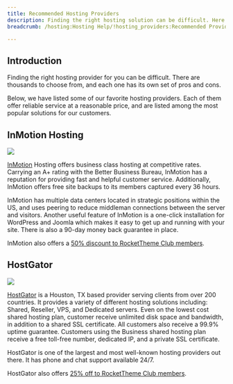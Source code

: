 ```yaml
---
title: Recommended Hosting Providers
description: Finding the right hosting solution can be difficult. Here is our list of recommended providers.
breadcrumb: /hosting:Hosting Help/!hosting_providers:Recommended Providers/

---
```


Introduction
-----

Finding the right hosting provider for you can be difficult. There are thousands to choose from, and each one has its own set of pros and cons.

Below, we have listed some of our favorite hosting providers. Each of them offer reliable service at a reasonable price, and are listed among the most popular solutions for our customers.

InMotion Hosting
-----

![][inmotionimage]

[InMotion][inmotion] Hosting offers business class hosting at competitive rates. Carrying an A+ rating with the Better Business Bureau, InMotion has a reputation for providing fast and helpful customer service. Additionally, InMotion offers free site backups to its members captured every 36 hours.

InMotion has multiple data centers located in strategic positions within the US, and uses peering to reduce middleman connections between the server and visitors. Another useful feature of InMotion is a one-click installation for WordPress and Joomla which makes it easy to get up and running with your site. There is also a 90-day money back guarantee in place.

InMotion also offers a [50% discount to RocketTheme Club members][inmotiondiscount].

HostGator
-----

![][gatorimage]

[HostGator][gator] is a Houston, TX based provider serving clients from over 200 countries. It provides a variety of different hosting solutions including: Shared, Reseller, VPS, and Dedicated servers. Even on the lowest cost shared hosting plan, customer receive unlimited disk space and bandwidth, in addition to a shared SSL certificate. All customers also receive a 99.9% uptime guarantee. Customers using the Business shared hosting plan receive a free toll-free number, dedicated IP, and a private SSL certificate.

HostGator is one of the largest and most well-known hosting providers out there. It has phone and chat support available 24/7.

HostGator also offers [25% off to RocketTheme Club members][gatordiscount].


[inmotiondiscount]: http://rockettheme.com/promotions
[inmotion]: http://www.inmotionhosting.com/
[inmotionimage]: assets/inmotion.jpg
[gatordiscount]: http://rockettheme.com/promotions
[gator]: http://www.hostgator.com/
[gatorimage]: assets/hostgator.jpg